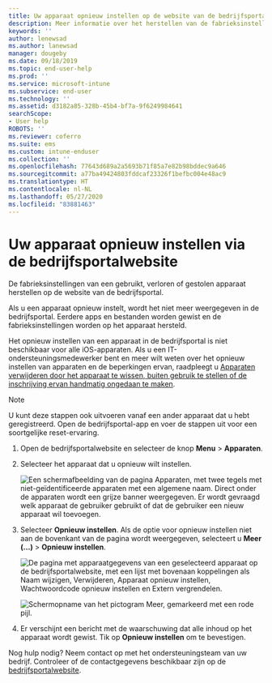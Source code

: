 ```yaml
---
title: Uw apparaat opnieuw instellen op de website van de bedrijfsportal | Microsoft Docs
description: Meer informatie over het herstellen van de fabrieksinstellingen van uw apparaat op de website van de bedrijfsportal.
keywords: ''
author: lenewsad
ms.author: lanewsad
manager: dougeby
ms.date: 09/18/2019
ms.topic: end-user-help
ms.prod: ''
ms.service: microsoft-intune
ms.subservice: end-user
ms.technology: ''
ms.assetid: d3182a85-328b-45b4-bf7a-9f6249984641
searchScope:
- User help
ROBOTS: ''
ms.reviewer: coferro
ms.suite: ems
ms.custom: intune-enduser
ms.collection: ''
ms.openlocfilehash: 77643d689a2a5693b71f85a7e82b98bddec9a646
ms.sourcegitcommit: a77ba49424803fddcaf23326f1befbc004e48ac9
ms.translationtype: HT
ms.contentlocale: nl-NL
ms.lasthandoff: 05/27/2020
ms.locfileid: "83881463"
---
```

# <a name="reset-device-from-company-portal-website"></a>Uw apparaat opnieuw instellen via de bedrijfsportalwebsite

De fabrieksinstellingen van een gebruikt, verloren of gestolen apparaat herstellen op de website van de bedrijfsportal.  

Als u een apparaat opnieuw instelt, wordt het niet meer weergegeven in de bedrijfsportal. Eerdere apps en bestanden worden gewist en de fabrieksinstellingen worden op het apparaat hersteld. 

Het opnieuw instellen van een apparaat in de bedrijfsportal is niet beschikbaar voor alle iOS-apparaten. Als u een IT-ondersteuningsmedewerker bent en meer wilt weten over het opnieuw instellen van apparaten en de beperkingen ervan, raadpleegt u [Apparaten verwijderen door het apparaat te wissen, buiten gebruik te stellen of de inschrijving ervan handmatig ongedaan te maken](https://docs.microsoft.com/intune/devices-wipe).  

> [!Note]
> U kunt deze stappen ook uitvoeren vanaf een ander apparaat dat u hebt geregistreerd. Open de bedrijfsportal-app en voer de stappen uit voor een soortgelijke reset-ervaring. 

1. Open de bedrijfsportalwebsite en selecteer de knop __Menu__ > __Apparaten__.  

2. Selecteer het apparaat dat u opnieuw wilt instellen.

    ![Een schermafbeelding van de pagina Apparaten, met twee tegels met niet-geïdentificeerde apparaten met een algemene naam. Direct onder de apparaten wordt een grijze banner weergegeven. Er wordt gevraagd welk apparaat de gebruiker gebruikt of dat de gebruiker een nieuw apparaat wil toevoegen.](./media/rename-reset-device-step2-1808.png)  

3. Selecteer **Opnieuw instellen**. Als de optie voor opnieuw instellen niet aan de bovenkant van de pagina wordt weergegeven, selecteert u **Meer (...)**  > **Opnieuw instellen**.  

     ![De pagina met apparaatgegevens van een geselecteerd apparaat op de bedrijfsportalwebsite, met een lijst met bovenaan koppelingen als Naam wijzigen, Verwijderen, Apparaat opnieuw instellen, Wachtwoordcode opnieuw instellen en Extern vergrendelen. ](./media/rename-reset-device-1808.png)  

    ![Schermopname van het pictogram Meer, gemarkeerd met een rode pijl.](./media/rename-reset-device-step3-more-1808.png)  

4. Er verschijnt een bericht met de waarschuwing dat alle inhoud op het apparaat wordt gewist. Tik op **Opnieuw instellen** om te bevestigen.  

Nog hulp nodig? Neem contact op met het ondersteuningsteam van uw bedrijf. Controleer of de contactgegevens beschikbaar zijn op de [bedrijfsportalwebsite](https://go.microsoft.com/fwlink/?linkid=2010980).
